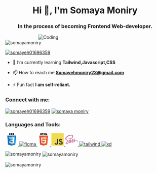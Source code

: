 
<h1 align="center">Hi 👋, I'm Somaya Moniry</h1>
<h3 align="center">In the process of becoming Frontend Web-developer.</h3>

<img align="right" alt="Coding" width="400" src="https://global-uploads.webflow.com/5e3ce2ec7f6e53c045fe7cfa/603dd9b0c622e2a6b02b483d_idea-1.png">

<p align="left"> <img src="https://komarev.com/ghpvc/?username=somayamoniry&label=Profile%20views&color=0e75b6&style=flat" alt="somayamoniry" /> </p>

<p align="left"> <a href="https://twitter.com/somayeh01696359" target="blank"><img src="https://img.shields.io/twitter/follow/somayeh01696359?logo=twitter&style=for-the-badge" alt="somayeh01696359" /></a> </p>

- 🌱 I’m currently learning **Tailwind,Javascript,CSS**

- 📫 How to reach me **Somayehmoniry23@gmail.com**

- ⚡ Fun fact **I am self-reliant.**

<h3 align="left">Connect with me:</h3>
<p align="left">
<a href="https://twitter.com/somayeh01696359" target="blank"><img align="center" src="https://raw.githubusercontent.com/rahuldkjain/github-profile-readme-generator/master/src/images/icons/Social/twitter.svg" alt="somayeh01696359" height="30" width="40" /></a>
<a href="https://linkedin.com/in/somaya moniry" target="blank"><img align="center" src="https://raw.githubusercontent.com/rahuldkjain/github-profile-readme-generator/master/src/images/icons/Social/linked-in-alt.svg" alt="somaya moniry" height="30" width="40" /></a>
</p>

<h3 align="left">Languages and Tools:</h3>
<p align="left"> <a href="https://www.w3schools.com/css/" target="_blank" rel="noreferrer"> <img src="https://raw.githubusercontent.com/devicons/devicon/master/icons/css3/css3-original-wordmark.svg" alt="css3" width="40" height="40"/> </a> <a href="https://www.figma.com/" target="_blank" rel="noreferrer"> <img src="https://www.vectorlogo.zone/logos/figma/figma-icon.svg" alt="figma" width="40" height="40"/> </a> <a href="https://www.w3.org/html/" target="_blank" rel="noreferrer"> <img src="https://raw.githubusercontent.com/devicons/devicon/master/icons/html5/html5-original-wordmark.svg" alt="html5" width="40" height="40"/> </a> <a href="https://developer.mozilla.org/en-US/docs/Web/JavaScript" target="_blank" rel="noreferrer"> <img src="https://raw.githubusercontent.com/devicons/devicon/master/icons/javascript/javascript-original.svg" alt="javascript" width="40" height="40"/> </a> <a href="https://sass-lang.com" target="_blank" rel="noreferrer"> <img src="https://raw.githubusercontent.com/devicons/devicon/master/icons/sass/sass-original.svg" alt="sass" width="40" height="40"/> </a> <a href="https://tailwindcss.com/" target="_blank" rel="noreferrer"> <img src="https://www.vectorlogo.zone/logos/tailwindcss/tailwindcss-icon.svg" alt="tailwind" width="40" height="40"/> </a> <a href="https://www.adobe.com/products/xd.html" target="_blank" rel="noreferrer"> <img src="https://cdn.worldvectorlogo.com/logos/adobe-xd.svg" alt="xd" width="40" height="40"/> </a> </p>

<p><img align="left" src="https://github-readme-stats.vercel.app/api/top-langs?username=somayamoniry&show_icons=true&locale=en&layout=compact" alt="somayamoniry" /></p>

<p>&nbsp;<img align="center" src="https://github-readme-stats.vercel.app/api?username=somayamoniry&show_icons=true&locale=en" alt="somayamoniry" /></p>

<p><img align="center" src="https://github-readme-streak-stats.herokuapp.com/?user=somayamoniry&" alt="somayamoniry" /></p>
